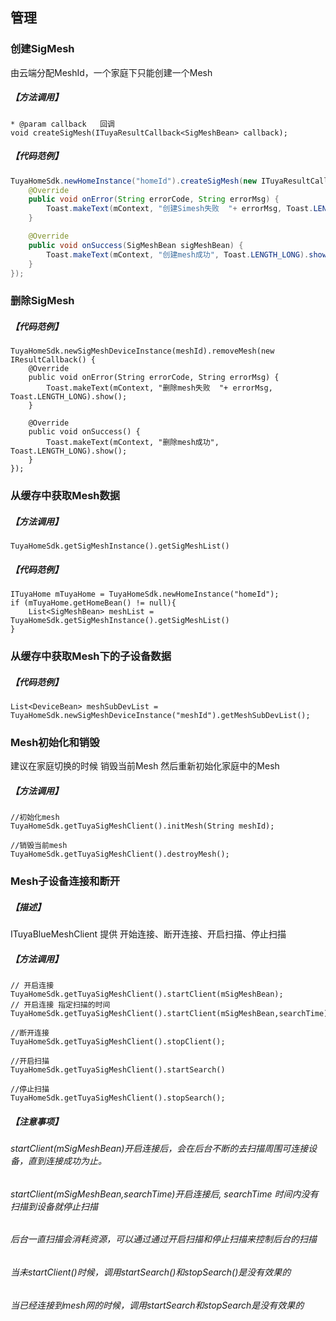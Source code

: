 ## 管理

### 创建SigMesh

由云端分配MeshId，一个家庭下只能创建一个Mesh

##### 【方法调用】
```
* @param callback   回调
void createSigMesh(ITuyaResultCallback<SigMeshBean> callback);
```

##### 【代码范例】
``` java
TuyaHomeSdk.newHomeInstance("homeId").createSigMesh(new ITuyaResultCallback<SigMeshBean>() {
    @Override
    public void onError(String errorCode, String errorMsg) {
        Toast.makeText(mContext, "创建Simesh失败  "+ errorMsg, Toast.LENGTH_LONG).show();
    }

    @Override
    public void onSuccess(SigMeshBean sigMeshBean) {
        Toast.makeText(mContext, "创建mesh成功", Toast.LENGTH_LONG).show();
    }
});
```

### 删除SigMesh

##### 【代码范例】
```
TuyaHomeSdk.newSigMeshDeviceInstance(meshId).removeMesh(new IResultCallback() {
    @Override
    public void onError(String errorCode, String errorMsg) {
	    Toast.makeText(mContext, "删除mesh失败  "+ errorMsg, Toast.LENGTH_LONG).show();
    }

    @Override
    public void onSuccess() {
	    Toast.makeText(mContext, "删除mesh成功", Toast.LENGTH_LONG).show();
    }
});

```

### 从缓存中获取Mesh数据
##### 【方法调用】
```
TuyaHomeSdk.getSigMeshInstance().getSigMeshList()
```
##### 【代码范例】
```
ITuyaHome mTuyaHome = TuyaHomeSdk.newHomeInstance("homeId");
if (mTuyaHome.getHomeBean() != null){
	List<SigMeshBean> meshList = TuyaHomeSdk.getSigMeshInstance().getSigMeshList()
}
```

### 从缓存中获取Mesh下的子设备数据
##### 【代码范例】
```
List<DeviceBean> meshSubDevList = TuyaHomeSdk.newSigMeshDeviceInstance("meshId").getMeshSubDevList();

```


### Mesh初始化和销毁
建议在家庭切换的时候 销毁当前Mesh  然后重新初始化家庭中的Mesh

##### 【方法调用】
```
//初始化mesh
TuyaHomeSdk.getTuyaSigMeshClient().initMesh(String meshId);

//销毁当前mesh
TuyaHomeSdk.getTuyaSigMeshClient().destroyMesh();
```


### Mesh子设备连接和断开
##### 【描述】
ITuyaBlueMeshClient 提供 开始连接、断开连接、开启扫描、停止扫描

##### 【方法调用】
```
// 开启连接
TuyaHomeSdk.getTuyaSigMeshClient().startClient(mSigMeshBean);
// 开启连接 指定扫描的时间 
TuyaHomeSdk.getTuyaSigMeshClient().startClient(mSigMeshBean,searchTime);

//断开连接
TuyaHomeSdk.getTuyaSigMeshClient().stopClient();

//开启扫描
TuyaHomeSdk.getTuyaSigMeshClient().startSearch()

//停止扫描
TuyaHomeSdk.getTuyaSigMeshClient().stopSearch();

```

##### 【注意事项】
###### startClient(mSigMeshBean)开启连接后，会在后台不断的去扫描周围可连接设备，直到连接成功为止。
###### startClient(mSigMeshBean,searchTime)开启连接后, searchTime 时间内没有扫描到设备就停止扫描
###### 后台一直扫描会消耗资源，可以通过通过开启扫描和停止扫描来控制后台的扫描
###### 当未startClient()时候，调用startSearch()和stopSearch()是没有效果的
###### 当已经连接到mesh网的时候，调用startSearch和stopSearch是没有效果的